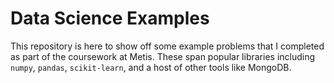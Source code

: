 # Data Science Examples

This repository is here to show off some example problems that I completed as part of the coursework at Metis. These span popular libraries including `numpy`, `pandas`, `scikit-learn`, and a host of other tools like MongoDB. 
